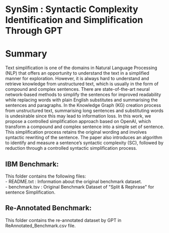 # SynSim : Syntactic Complexity Identification and Simplification Through GPT
 # Summary
 Text simplification is one of the domains in Natural Language Processing (NLP) that offers an opportunity to understand the text in a simplified manner for exploration. However, it is always hard to understand and retrieve knowledge from unstructured text, which is usually in the form of compound and complex sentences. There are state-of-the-art neural network-based methods to simplify the sentences for improved readability while replacing words with plain English substitutes and summarising the sentences and paragraphs. In the Knowledge Graph (KG) creation process from unstructured text, summarising long sentences and substituting words is undesirable since this may lead to information loss. In this work, we propose a controlled simplification approach based on OpenAI, which transform a compound and complex sentence into a simple set of sentence. This simplification process retains the original wording and involves syntactic rewriting of the sentence. The paper also introduces an algorithm to identify and measure a sentence’s syntactic complexity (SC), followed by reduction through a controlled syntactic simplification process.

 ## IBM Benchmark:
 This folder contains the following files:  
       - README.txt : Information about the original benchmark dataset.  
       - benchmark.tsv : Original Benchmark Dataset of "Split & Rephrase" for sentence Simplification.  

 ## Re-Annotated Benchmark:
 This folder contains the re-annotated dataset by GPT in ReAnnotated_Benchmark.csv file.
